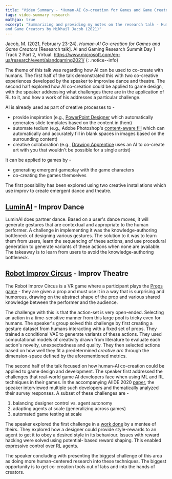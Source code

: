 ```yaml
---
title: "Video Summary - *Human-AI Co-creation for Games and Game Creators* by Mikhail Jacob (2021)"
tags: video-summary research
mathjax: true
excerpt: "Summarizing and providing my notes on the research talk - Human-AI Co-creation for Games
and Game Creators by Mikhail Jacob (2021)"
---
```


Jacob, M. (2021, February 23-24). *Human-AI Co-creation for Games and Game Creators* [Research
talk]. AI and Gaming Research Summit Day 1 Track 2 Part 2, Virtual. <https://www.microsoft.com/en-us/research/event/aiandgaming2021/>
[<i class="fab fa-youtube"></i>](https://youtu.be/brnuD-eO8-Y)
{: .notice--info}

The theme of this talk was regarding how AI can be used to co-create with humans. The first half of
the talk demonstrated this with two co-creative experiences developed by the speaker to improvise
dance and theatre. The second half explored how AI co-creation could be applied to game design, with
the speaker addressing what challenges there are in the application of RL to it, and how a work of
his addresses a particular challenge.

AI is already used as part of creative processes to -

- provide inspiration (e.g., [PowerPoint Designer](https://www.microsoft.com/en-us/microsoft-365/blog/2015/11/13/the-evolution-of-powerpoint-introducing-designer-and-morph/)
which automatically generates slide templates based on the content in them)
- automate tedium (e.g., Adobe Photoshop's [content-aware fill](https://helpx.adobe.com/photoshop/using/content-aware-fill.html) 
which can automatically and accurately fill in blank spaces in images based on the surrounding
content)
- creative collaboration (e.g., [Drawing Apprentice](https://adam.cc.gatech.edu/DrawingApprentice/)
uses an AI to co-create art with you that wouldn't be possible for a single artist)

It can be applied to games by -

- generating emergent gameplay with the game characters
- co-creating the games themselves

The first possibility has been explored using two creative installations which use improv to create
emergent dance and theatre.

## [LuminAI](https://expressivemachinery.gatech.edu/projects/luminai/) - Improv Dance

LuminAI does partner dance. Based on a user's dance moves, it will generate gestures that are
contextual and appropriate to the human performer. A challenge in implementing it was the
knowledge-authoring bottleneck of designing various gestures. The solution to it was to learn them
from users, learn the sequencing of these actions, and use procedural generation to generate variants
of these actions when none are available. The takeaway is to learn from users to avoid the
knowledge-authoring bottleneck.

## [Robot Improv Circus](https://expressivemachinery.gatech.edu/projects/robot-improv-circus/) - Improv Theatre

The Robot Improv Circus is a VR game where a participant plays the [Props game](http://www.improvgames.com/props/)
\- they are given a prop and must use it in a way that is surprising and humorous, drawing on the
abstract shape of the prop and various shared knowledge between the performer and the audience.

The challenge with this is that the action-set is very open-ended. Selecting an action in a time-sensitive
manner from this large pool is tricky even for humans. The speaker's group solved this challenge by
first creating a gesture dataset from humans interacting with a fixed set of props. They trained a
conditional VAE to generate variants of these actions. They used computational models of creativity
drawn from literature to evaluate each action's novelty, unexpectedness and quality. They then
selected actions based on how well they fit a predetermined *creative arc* through the dimension-space
defined by the aforementioned metrics.

The second half of the talk focused on how human-AI co-creation could be applied to game design and
development. The speaker first addressed the challenges that real-world game AI developers face when
using ML and RL techniques in their games. In the accompanying AIIDE 2020 [paper](https://www.microsoft.com/en-us/research/publication/its-unwieldy-and-it-takes-a-lot-of-time-challenges-and-opportunities-for-creating-agents-in-commercial-games/), the speaker
interviewed multiple such developers and thematically analyzed their survey responses. A subset of
these challenges are -

1. balancing designer control vs. agent autonomy
2. adapting agents at scale (generalizing across games)
3. automated game testing at scale

The speaker explored the first challenge in a [work done](https://www.microsoft.com/en-us/research/blog/designer-centered-reinforcement-learning/)
by a mentee of theirs. They explored how a designer could provide style-rewards to an agent to get
it to obey a desired style in its behaviour. Issues with reward hacking were solved using potential-
based reward shaping. This enabled expressive control over RL agents.

The speaker concluding with presenting the biggest challenge of this area as doing more human-centered
research into these techniques. The biggest opportunity is to get co-creation tools out of labs and
into the hands of creators.
